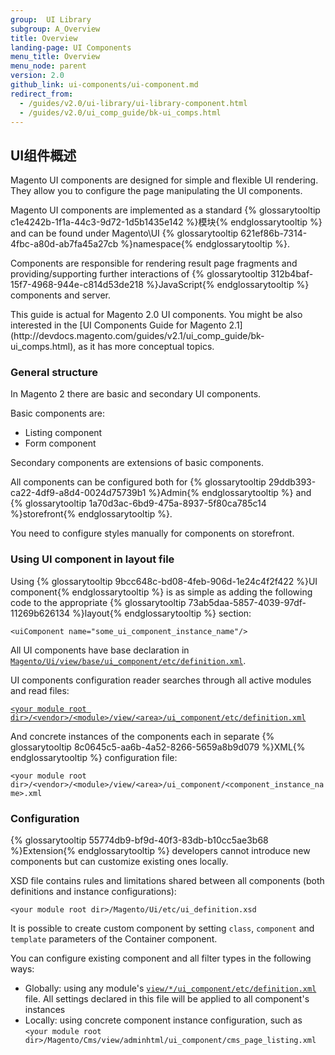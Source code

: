 ```yaml
---
group:  UI Library
subgroup: A_Overview
title: Overview
landing-page: UI Components
menu_title: Overview
menu_node: parent
version: 2.0
github_link: ui-components/ui-component.md
redirect_from: 
  - /guides/v2.0/ui-library/ui-library-component.html
  - /guides/v2.0/ui_comp_guide/bk-ui_comps.html
---
```


<h2 id="general">UI组件概述</h2>
Magento UI components are designed for simple and flexible UI rendering. They allow you to configure the page manipulating the UI components.

Magento UI components are implemented as a standard {% glossarytooltip c1e4242b-1f1a-44c3-9d72-1d5b1435e142 %}模块{% endglossarytooltip %} and can be found under Magento\UI {% glossarytooltip 621ef86b-7314-4fbc-a80d-ab7fa45a27cb %}namespace{% endglossarytooltip %}.

Components are responsible for rendering result page fragments and providing/supporting further interactions of {% glossarytooltip 312b4baf-15f7-4968-944e-c814d53de218 %}JavaScript{% endglossarytooltip %} components and server.

<div class="bs-callout bs-callout-info" id="info" markdown="1">
This guide is actual for Magento 2.0 UI components. You might be also interested in the [UI Components Guide for Magento 2.1](http://devdocs.magento.com/guides/v2.1/ui_comp_guide/bk-ui_comps.html), as it has more conceptual topics.   
</div>


### General structure
In Magento 2 there are basic and secondary UI components. 

Basic components are: 

* Listing component
* Form component

Secondary components are extensions of basic components.  

All components can be configured both for {% glossarytooltip 29ddb393-ca22-4df9-a8d4-0024d75739b1 %}Admin{% endglossarytooltip %} and {% glossarytooltip 1a70d3ac-6bd9-475a-8937-5f80ca785c14 %}storefront{% endglossarytooltip %}.

<div class="bs-callout bs-callout-info" id="info">
  <p>You need to configure styles manually for components on storefront.</p>
</div>

<h3>Using UI component in layout file</h3>
Using {% glossarytooltip 9bcc648c-bd08-4feb-906d-1e24c4f2f422 %}UI component{% endglossarytooltip %} is as simple as adding the following code to the appropriate {% glossarytooltip 73ab5daa-5857-4039-97df-11269b626134 %}layout{% endglossarytooltip %} section:

`<uiСomponent name="some_ui_component_instance_name"/>`

All UI components have base declaration in <a href="{{ page.baseurl }}/ui-library/ui-definition.html">`Magento/Ui/view/base/ui_component/etc/definition.xml`</a>. 

UI components configuration reader searches through all active modules and read files:

<a href="{{ page.baseurl }}/ui-library/ui-definition.html">`<your module root dir>/<vendor>/<module>/view/<area>/ui_component/etc/definition.xml`</a>


And concrete instances of the components each in separate {% glossarytooltip 8c0645c5-aa6b-4a52-8266-5659a8b9d079 %}XML{% endglossarytooltip %} configuration file:


`<your module root dir>/<vendor>/<module>/view/<area>/ui_component/<component_instance_name>.xml`

### Configuration

{% glossarytooltip 55774db9-bf9d-40f3-83db-b10cc5ae3b68 %}Extension{% endglossarytooltip %} developers cannot introduce new components but can customize existing ones locally. 

XSD file contains rules and limitations shared between all components (both definitions and instance configurations):

`<your module root dir>/Magento/Ui/etc/ui_definition.xsd`

It is possible to create custom component by setting `class`, `component` and `template` parameters of the Container component.

You can configure existing component and all filter types in the following ways:

* Globally: using any module's <a href="{{ page.baseurl }}/ui-library/ui-definition.html">`view/*/ui_component/etc/definition.xml`</a> file. All settings declared in this file will be applied to all component's instances
* Locally: using concrete component instance configuration, such as `<your module root dir>/Magento/Cms/view/adminhtml/ui_component/cms_page_listing.xml`
